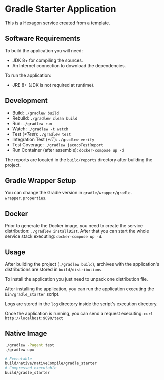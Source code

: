 
# Gradle Starter Application
This is a Hexagon service created from a template.

## Software Requirements
To build the application you will need:
* JDK 8+ for compiling the sources.
* An Internet connection to download the dependencies.

To run the application:
* JRE 8+ (JDK is not required at runtime).

## Development
* Build: `./gradlew build`
* Rebuild: `./gradlew clean build`
* Run: `./gradlew run`
* Watch: `./gradlew -t watch`
* Test (*\*Test*): `./gradlew test`
* Integration Test (*\*IT*): `./gradlew verify`
* Test Coverage: `./gradlew jacocoTestReport`
* Run Container (after assemble): `docker-compose up -d`

The reports are located in the `build/reports` directory after building the project.

## Gradle Wrapper Setup
You can change the Gradle version in `gradle/wrapper/gradle-wrapper.properties`.

## Docker
Prior to generate the Docker image, you need to create the service distribution:
`./gradlew installDist`. After that you can start the whole service stack executing:
`docker-compose up -d`.

## Usage
After building the project (`./gradlew build`), archives with the application's distributions are
stored in `build/distributions`.

To install the application you just need to unpack one distribution file.

After installing the application, you can run the application executing the `bin/gradle_starter`
script.

Logs are stored in the `log` directory inside the script's execution directory.

Once the application is running, you can send a request executing:
`curl http://localhost:9090/text`

## Native Image
```bash
./gradlew -Pagent test
./gradlew upx

# Executable
build/native/nativeCompile/gradle_starter
# Compressed executable
build/gradle_starter
```
